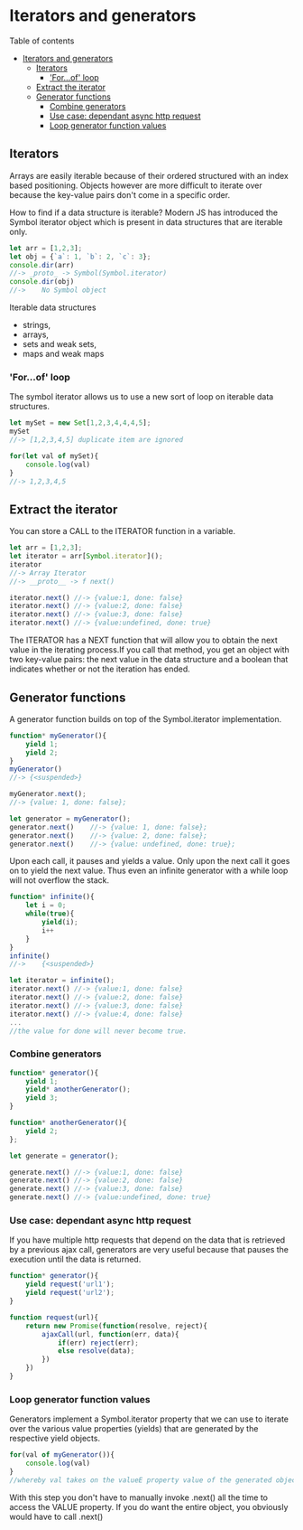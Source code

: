 # Iterators and generators
Table of contents
- [Iterators and generators](#iterators-and-generators)
	- [Iterators](#iterators)
		- ['For...of' loop](#forof-loop)
	- [Extract the iterator](#extract-the-iterator)
	- [Generator functions](#generator-functions)
		- [Combine generators](#combine-generators)
		- [Use case: dependant async http request](#use-case-dependant-async-http-request)
		- [Loop generator function values](#loop-generator-function-values)
## Iterators
Arrays are easily iterable because of their ordered structured with an index based positioning. Objects however are more difficult to iterate over because the key-value pairs don't come in a specific order.

How to find if a data structure is iterable? Modern JS has introduced the Symbol iterator object which is present in data structures that are iterable only.
```js
let arr = [1,2,3];
let obj = {`a`: 1, `b`: 2, `c`: 3};
console.dir(arr)	
//-> _proto_ -> Symbol(Symbol.iterator)
console.dir(obj)	
//-> 	No Symbol object
```
Iterable data structures
- strings,
- arrays,
- sets and weak sets,
- maps and weak maps

### 'For...of' loop
The symbol iterator allows us to use a new sort of loop on iterable data structures.
```js
let mySet = new Set[1,2,3,4,4,4,5];
mySet	
//-> [1,2,3,4,5] duplicate item are ignored

for(let val of mySet){
	console.log(val)
}	
//-> 1,2,3,4,5
```

## Extract the iterator
You can store a CALL to the ITERATOR function in a variable.
```js
let arr = [1,2,3];
let iterator = arr[Symbol.iterator]();
iterator	
//-> Array Iterator	
//-> __proto__ -> f next()

iterator.next()	//-> {value:1, done: false}
iterator.next()	//-> {value:2, done: false}
iterator.next()	//-> {value:3, done: false}
iterator.next()	//-> {value:undefined, done: true}
```
The ITERATOR has a NEXT function that will allow you to obtain the next value in the iterating process.If you call that method, you get an object with two key-value pairs: the next value in the data structure and a boolean that indicates whether or not the iteration has ended.

## Generator functions
A generator function builds on top of the Symbol.iterator implementation. 
```js
function* myGenerator(){
	yield 1;
	yield 2; 
}
myGenerator()	
//-> {<suspended>}

myGenerator.next(); 
//-> {value: 1, done: false};

let generator = myGenerator();
generator.next() 	//-> {value: 1, done: false};
generator.next() 	//-> {value: 2, done: false};
generator.next() 	//-> {value: undefined, done: true};
```
Upon each call, it pauses and yields a value. Only upon the next call it goes on to yield the next value. Thus even an infinite generator with a while loop will not overflow the stack.
```js
function* infinite(){
	let i = 0;
	while(true){
		yield(i);
		i++
	}
}
infinite()		
//->	{<suspended>}

let iterator = infinite();
iterator.next()	//-> {value:1, done: false}
iterator.next()	//-> {value:2, done: false}
iterator.next()	//-> {value:3, done: false}
iterator.next()	//-> {value:4, done: false}
...
//the value for done will never become true.
```

### Combine generators
```js
function* generator(){
	yield 1;
	yield* anotherGenerator();
	yield 3;
}

function* anotherGenerator(){
	yield 2;
};

let generate = generator();

generate.next()	//-> {value:1, done: false}
generate.next()	//-> {value:2, done: false}
generate.next()	//-> {value:3, done: false}
generate.next()	//-> {value:undefined, done: true}
```

### Use case: dependant async http request
If you have multiple http requests that depend on the data that is retrieved by a previous ajax call, generators are very useful because that pauses the execution until the data is returned.
```js
function* generator(){
	yield request('url1');
	yield request('url2');
}

function request(url){
	return new Promise(function(resolve, reject){
		ajaxCall(url, function(err, data){
			if(err) reject(err);
			else resolve(data);
		})
	})
}
```
### Loop generator function values
Generators implement a Symbol.iterator property that we can use to iterate over the various value properties (yields) that are generated by the respective yield objects.
```js
for(val of myGenerator()){
	console.log(val)
} 
//whereby val takes on the valueE property value of the generated object {value: <x>, done: <boolean>}
```
With this step you don't have to manually invoke .next() all the time to access the VALUE property. If you do want the entire object, you obviously would have to call .next()